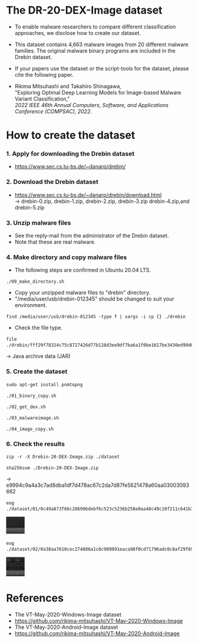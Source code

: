 # The DR-20-DEX-Image dataset

* To enable malware researchers to compare different classification approaches, we disclose how to create our dataset.

* This dataset contains 4,663 malware images from 20 different malware families. The original malware binary programs are included in the Drebin dataset. 

* If your papers use the dataset or the script-tools for the dataset, please cite the following paper.

* Rikima Mitsuhashi and Takahiro Shinagawa, <br>
"Exploring Optimal Deep Learning Models for Image-based Malware Variant Classification,"<br>
*2022 IEEE 46th Annual Computers, Software, and Applications Conference (COMPSAC), 2022.*

# How to create the dataset
### 1. Apply for downloading the Drebin dataset

* https://www.sec.cs.tu-bs.de/~danarp/drebin/

### 2. Download the Drebin dataset 

* https://www.sec.cs.tu-bs.de/~danarp/drebin/download.html <br>
-> drebin-0.zip, drebin-1.zip, drebin-2.zip, drebin-3.zip drebin-4.zip,and drebin-5.zip

### 3. Unzip malware files
* See the reply-mail from the administrator of the Drebin dataset.
* Note that these are real malware.

### 4. Make directory and copy malware files
* The following steps are confirmed in Ubuntu 20.04 LTS.
```
./00_make_directory.sh
```
* Copy your unzipped malware files to "drebin" directory.
* "/media/user/usb/drebin-012345" should be changed to suit your environment.
```
find /media/user/usb/drebin-012345 -type f | xargs -i cp {} ./drebin
```


* Check the file type. 
```
file ./drebin/fff29f78324c75c8727426d77b128d3ee9df7ba6a1f0be1617be3430ed99d050
```
  -> Java archive data (JAR)

### 5. Create the dataset
```
sudo apt-get install pnmtopng
```
```
./01_binary_copy.sh
```
```
./02_get_dex.sh
```
```
./03_malwareimage.sh
```
```
./04_image_copy.sh
```


### 6. Check the results
```
zip -r -X Drebin-20-DEX-Image.zip ./dataset
```
```
sha256sum ./Drebin-20-DEX-Image.zip
```
-> e9994c9a4a3c7ad8dba1df7d478ac67c2da7d87fe5621478a60aa03003093662
```
eog ./dataset/01/0c49a873f66c286996debf6c523c5236b258e0aa48c49c10f211c641b3bcb7c0.dex.png
```
<img src="./sample01.jpg" width=10%>

```
eog ./dataset/02/0a38aa7610cec274806a1c8c909091eaca98f0cd71796adc0c8af29f693ad253.dex.png
```
<img src="./sample02.jpg" width=10%>

# References
* The VT-May-2020-Windows-Image dataset
* https://github.com/rikima-mitsuhashi/VT-May-2020-Windows-Image
* The VT-May-2020-Android-Image dataset
* https://github.com/rikima-mitsuhashi/VT-May-2020-Android-Image
